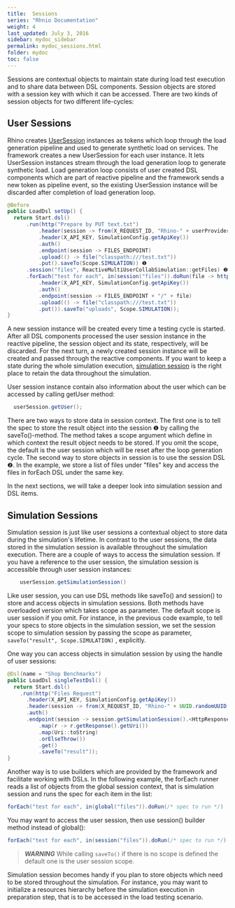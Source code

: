 ```yaml
---
title:  Sessions
series: "Rhnio Documentation"
weight: 4
last_updated: July 3, 2016
sidebar: mydoc_sidebar
permalink: mydoc_sessions.html
folder: mydoc
toc: false
---
```


Sessions are contextual objects to maintain state during load test execution and to share data between DSL components. Session objects are stored with a session key with which it can be accessed. There are two kinds of session objects for two different life-cycles:

## User Sessions

Rhino creates [UserSession](http://ryos.io/static/javadocs/io/ryos/rhino/sdk/data/UserSession.html) instances as tokens which loop through the load generation pipeline and used to generate synthetic load on services. The framework creates a new UserSession for each user instance. It lets UserSession instances stream through the load generation loop to generate synthetic load. Load generation loop consists of user created DSL components which are part of reactive pipeline and the framework sends a new token as pipeline event, so the existing UserSession instance will be discarded after completion of load generation loop. 

```java
@Before
public LoadDsl setUp() {
  return Start.dsl()
      .run(http("Prepare by PUT text.txt")
          .header(session -> from(X_REQUEST_ID, "Rhino-" + userProvider.take()))
          .header(X_API_KEY, SimulationConfig.getApiKey())
          .auth()
          .endpoint(session -> FILES_ENDPOINT)
          .upload(() -> file("classpath:///test.txt"))
          .put().saveTo(Scope.SIMULATION)) ❶
      .session("files", ReactiveMultiUserCollabSimulation::getFiles) ❷
      .forEach("test for each", in(session("files")).doRun(file -> http("PUT in Loop")
          .header(X_API_KEY, SimulationConfig.getApiKey())
          .auth()
          .endpoint(session -> FILES_ENDPOINT + "/" + file)
          .upload(() -> file("classpath:///test.txt"))
          .put()).saveTo("uploads", Scope.SIMULATION));
}
```

A new session instance will be created every time a testing cycle is started. After all DSL components processed the user session instance in the reactive pipeline, the session object and its state, respectively, will be discarded. For the next turn, a newly created session instance will be created and passed through the reactive components. If you want to keep a state during the whole simulation execution, [simulation session](https://github.com/ryos-io/Rhino/wiki/Sessions#simulation-sessions) is the right place to retain the data throughout the simulation. 

User session instance contain also information about the user which can be accessed by calling getUser method:

```java
  userSession.getUser();
```

There are two ways to store data in session context. The first one is to tell the spec to store the result object into the session ❶ by calling the saveTo()-method. The method takes a scope argument which define in which context the result object needs to be stored. If you omit the scope, the default is the user session which will be reset after the loop generation cycle. The second way to store objects in session is to use the session DSL ❷. In the example, we store a list of files under "files" key and access the files in forEach DSL under the same key.

In the next sections, we will take a deeper look into simulation session and DSL items. 

## Simulation Sessions

Simulation session is just like user sessions a contextual object to store data during the simulation's lifetime. In contrast to the user sessions, the data stored in the simulation session is available throughout the simulation execution. There are a couple of ways to access the simulation session. If you have a reference to the user session, the simulation session is accessible through user session instances:

```java
    userSession.getSimulationSession()
```

Like user session, you can use DSL methods like saveTo() and session() to store and access objects in simulation sessions. Both methods have overloaded version which takes scope as parameter. The default scope is user session if you omit. For instance, in the previous code example, to tell your specs to store objects in the simulation session, we set the session scope to simulation session by passing the scope as parameter,  `saveTo("result", Scope.SIMULATION)` , explicitly. 

One way you can access objects in simulation session by using the handle of user sessions: 

```java
@Dsl(name = "Shop Benchmarks")
public LoadDsl singleTestDsl() {
  return Start.dsl()
    .run(http("Files Request")
      .header(X_API_KEY, SimulationConfig.getApiKey())
      .header(session -> from(X_REQUEST_ID, "Rhino-" + UUID.randomUUID().toString()))
      .auth()
      .endpoint(session -> session.getSimulationSession().<HttpResponse> get("result")
          .map(r -> r.getResponse().getUri())
          .map(Uri::toString)
          .orElseThrow())
          .get()
          .saveTo("result"));
}
```

Another way is to use builders which are provided by the framework and facilitate working with DSLs. In the following example, the forEach runner reads a list of objects from the global session context, that is simulation session and runs the spec for each item in the list:

```java
forEach("test for each", in(global("files")).doRun(/* spec to run */)
```

You may want to access the user session, then use session() builder method instead of global():

```java
forEach("test for each", in(session("files")).doRun(/* spec to run */)
```

> **_WARNING_** While calling `saveTo()` if there is no scope is defined the default one is the user session scope. 

Simulation session becomes handy if you plan to store objects which need to be stored throughout the simulation. For instance, you may want to initialize a resources hierarchy before the simulation execution in preparation step, that is to be accessed in the load testing scenario. 
